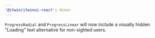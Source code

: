 ```yaml
---
'@itwin/itwinui-react': minor
---
```


`ProgressRadial` and `ProgressLinear` will now include a visually hidden "Loading" text alternative for non-sighted users.
